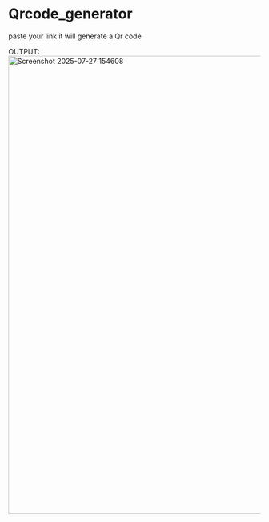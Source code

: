 # Qrcode_generator
paste your link it will generate a Qr code

OUTPUT:
<img width="1854" height="917" alt="Screenshot 2025-07-27 154608" src="https://github.com/user-attachments/assets/184f2867-2698-4adc-aee4-c0bb63680316" />


